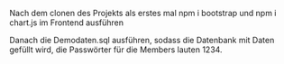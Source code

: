 Nach dem clonen des Projekts als erstes mal npm i bootstrap und npm i chart.js im Frontend ausführen

Danach die Demodaten.sql ausführen, sodass die Datenbank mit Daten gefüllt wird, die Passwörter für die Members lauten 1234.
